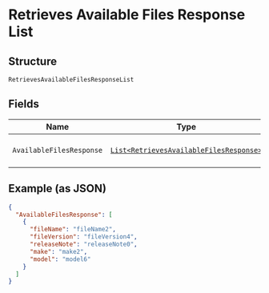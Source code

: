 
# Retrieves Available Files Response List

## Structure

`RetrievesAvailableFilesResponseList`

## Fields

| Name | Type | Tags | Description | Getter | Setter |
|  --- | --- | --- | --- | --- | --- |
| `AvailableFilesResponse` | [`List<RetrievesAvailableFilesResponse>`](../../doc/models/retrieves-available-files-response.md) | Optional | **Constraints**: *Maximum Items*: `100` | List<RetrievesAvailableFilesResponse> getAvailableFilesResponse() | setAvailableFilesResponse(List<RetrievesAvailableFilesResponse> availableFilesResponse) |

## Example (as JSON)

```json
{
  "AvailableFilesResponse": [
    {
      "fileName": "fileName2",
      "fileVersion": "fileVersion4",
      "releaseNote": "releaseNote0",
      "make": "make2",
      "model": "model6"
    }
  ]
}
```

